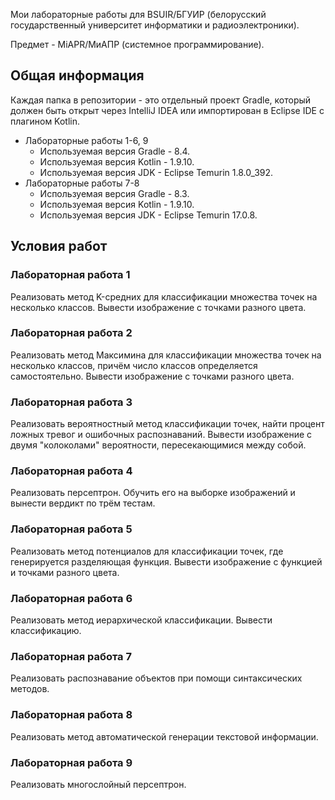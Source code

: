 Мои лабораторные работы для BSUIR/БГУИР (белорусский государственный университет информатики и радиоэлектроники).

Предмет - MiAPR/МиАПР (системное программирование).

<h2> Общая информация </h2>

Каждая папка в репозитории - это отдельный проект Gradle, который должен быть открыт через IntelliJ IDEA или импортирован в Eclipse IDE с плагином Kotlin.

* Лабораторные работы 1-6, 9
  * Используемая версия Gradle - 8.4.
  * Используемая версия Kotlin - 1.9.10.
  * Используемая версия JDK - Eclipse Temurin 1.8.0_392.
* Лабораторные работы 7-8
  * Используемая версия Gradle - 8.3.
  * Используемая версия Kotlin - 1.9.10.
  * Используемая версия JDK - Eclipse Temurin 17.0.8.

<h2> Условия работ </h2>

<h3> Лабораторная работа 1 </h3>

Реализовать метод K-средних для классификации множества точек на несколько классов. Вывести изображение с точками разного цвета.

<h3> Лабораторная работа 2 </h3>

Реализовать метод Максимина для классификации множества точек на несколько классов, причём число классов определяется самостоятельно. Вывести изображение с точками разного цвета.

<h3> Лабораторная работа 3 </h3>

Реализовать вероятностный метод классификации точек, найти процент ложных тревог и ошибочных распознаваний. Вывести изображение с двумя "колоколами" вероятности, пересекающимися между собой.

<h3> Лабораторная работа 4 </h3>

Реализовать персептрон. Обучить его на выборке изображений и вынести вердикт по трём тестам.

<h3> Лабораторная работа 5 </h3>

Реализовать метод потенциалов для классификации точек, где генерируется разделяющая функция. Вывести изображение с функцией и точками разного цвета.

<h3> Лабораторная работа 6 </h3>

Реализовать метод иерархической классификации. Вывести классификацию.

<h3> Лабораторная работа 7 </h3>

Реализовать распознавание объектов при помощи синтаксических методов.

<h3> Лабораторная работа 8 </h3>

Реализовать метод автоматической генерации текстовой информации.

<h3> Лабораторная работа 9 </h3>

Реализовать многослойный персептрон.
